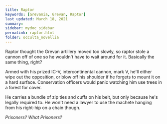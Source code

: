 ```yaml
---
title: Raptor
keywords: [Grevania, Grevan, Raptor]
last_updated: March 18, 2021
summary: 
sidebar: mydoc_sidebar
permalink: raptor.html
folder: occulta_novellia
---
```


Raptor thought the Grevan artillery moved too slowly, so raptor stole a cannon off of one so he wouldn't have to wait around for it. Basically the same thing, right?

Armed with his prized IC-V, intercontinental cannon, mark V, he'll either wipe out the opposition, or blow off his shoulder if he forgets to mount it on a hard surface. Conservation officers would panic watching him use trees in a forest for cover.

He carries a bundle of zip ties and cuffs on his belt, but only because he's legally required to. He won't need a lawyer to use the machete hanging from his right-hip on a chain though.

*Prisoners? What Prisoners?*
